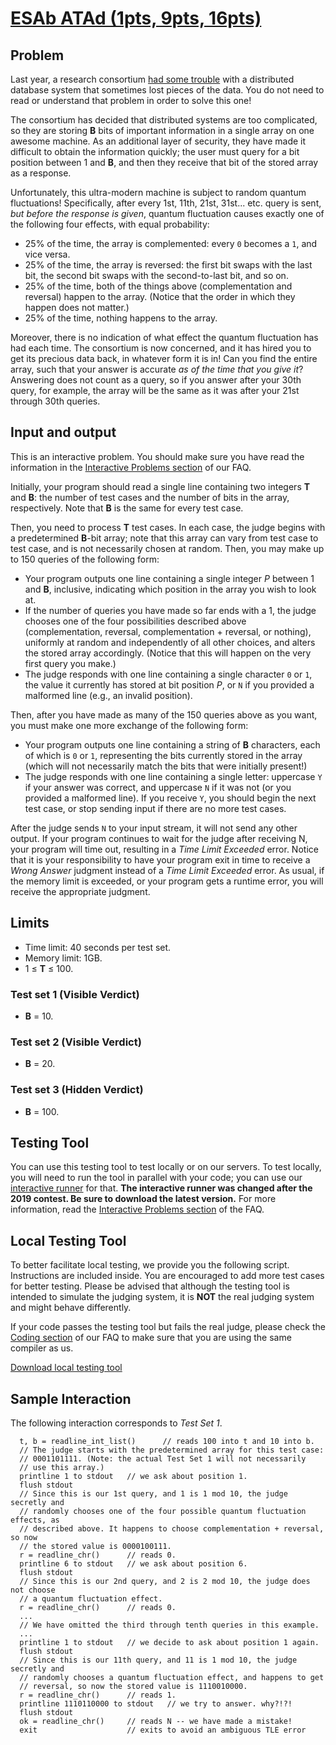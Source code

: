 # [ESAb ATAd (1pts, 9pts, 16pts)](https://codingcompetitions.withgoogle.com/codejam/round/000000000019fd27/0000000000209a9e)

## Problem

Last year, a research consortium [had some trouble](https://codingcompetitions.withgoogle.com/codejam/round/0000000000051705/00000000000881de) with a distributed database system that sometimes lost pieces of the data. You do not need to read or understand that problem in order to solve this one!

The consortium has decided that distributed systems are too complicated, so they are storing **B** bits of important information in a single array on one awesome machine. As an additional layer of security, they have made it difficult to obtain the information quickly; the user must query for a bit position between 1 and **B**, and then they receive that bit of the stored array as a response.

Unfortunately, this ultra-modern machine is subject to random quantum fluctuations! Specifically, after every 1st, 11th, 21st, 31st... etc. query is sent, *but before the response is given*, quantum fluctuation causes exactly one of the following four effects, with equal probability:

* 25% of the time, the array is complemented: every `0` becomes a `1`, and vice versa.
* 25% of the time, the array is reversed: the first bit swaps with the last bit, the second bit swaps with the second-to-last bit, and so on.
* 25% of the time, both of the things above (complementation and reversal) happen to the array. (Notice that the order in which they happen does not matter.)
* 25% of the time, nothing happens to the array.

Moreover, there is no indication of what effect the quantum fluctuation has had each time. The consortium is now concerned, and it has hired you to get its precious data back, in whatever form it is in! Can you find the entire array, such that your answer is accurate *as of the time that you give it*? Answering does not count as a query, so if you answer after your 30th query, for example, the array will be the same as it was after your 21st through 30th queries.

## Input and output

This is an interactive problem. You should make sure you have read the information in the [Interactive Problems section](https://codingcompetitions.withgoogle.com/codejam/faq#interactive-problems) of our FAQ.

Initially, your program should read a single line containing two integers **T** and **B**: the number of test cases and the number of bits in the array, respectively. Note that **B** is the same for every test case.

Then, you need to process **T** test cases. In each case, the judge begins with a predetermined **B**-bit array; note that this array can vary from test case to test case, and is not necessarily chosen at random. Then, you may make up to 150 queries of the following form:

* Your program outputs one line containing a single integer *P* between 1 and **B**, inclusive, indicating which position in the array you wish to look at.
* If the number of queries you have made so far ends with a 1, the judge chooses one of the four possibilities described above (complementation, reversal, complementation + reversal, or nothing), uniformly at random and independently of all other choices, and alters the stored array accordingly. (Notice that this will happen on the very first query you make.)
* The judge responds with one line containing a single character `0` or `1`, the value it currently has stored at bit position *P*, or `N` if you provided a malformed line (e.g., an invalid position).

Then, after you have made as many of the 150 queries above as you want, you must make one more exchange of the following form:

* Your program outputs one line containing a string of **B** characters, each of which is `0` or `1`, representing the bits currently stored in the array (which will not necessarily match the bits that were initially present!)
* The judge responds with one line containing a single letter: uppercase `Y` if your answer was correct, and uppercase `N` if it was not (or you provided a malformed line). If you receive `Y`, you should begin the next test case, or stop sending input if there are no more test cases.

After the judge sends `N` to your input stream, it will not send any other output. If your program continues to wait for the judge after receiving N, your program will time out, resulting in a *Time Limit Exceeded* error. Notice that it is your responsibility to have your program exit in time to receive a *Wrong Answer* judgment instead of a *Time Limit Exceeded* error. As usual, if the memory limit is exceeded, or your program gets a runtime error, you will receive the appropriate judgment.

## Limits

* Time limit: 40 seconds per test set.
* Memory limit: 1GB.
* 1 ≤ **T** ≤ 100.

### Test set 1 (Visible Verdict)

* **B** = 10.

### Test set 2 (Visible Verdict)

* **B** = 20.

### Test set 3 (Hidden Verdict)

* **B** = 100.

## Testing Tool

You can use this testing tool to test locally or on our servers. To test locally, you will need to run the tool in parallel with your code; you can use our [interactive runner](https://storage.googleapis.com/coding-competitions.appspot.com/interactive_runner.py) for that. **The interactive runner was changed after the 2019 contest. Be sure to download the latest version.** For more information, read the [Interactive Problems section](https://codingcompetitions.withgoogle.com/codejam/faq#interactive-problems) of the FAQ.

## Local Testing Tool

To better facilitate local testing, we provide you the following script. Instructions are included inside. You are encouraged to add more test cases for better testing. Please be advised that although the testing tool is intended to simulate the judging system, it is **NOT** the real judging system and might behave differently.

If your code passes the testing tool but fails the real judge, please check the [Coding section](https://codingcompetitions.withgoogle.com/codejam/faq#coding) of our FAQ to make sure that you are using the same compiler as us.

[Download local testing tool](https://codejam.googleapis.com/dashboard/get_file/AQj_6U1J1sPo9tw7JNMSbL8jn9SsS8lo9hUHLBYDH5mNVmgKaV6DJ_zLrVjy9INDjJAIdyRo8tA7aA/local_testing_tool.py)

## Sample Interaction

The following interaction corresponds to *Test Set 1*.

```pseudo
  t, b = readline_int_list()      // reads 100 into t and 10 into b.
  // The judge starts with the predetermined array for this test case:
  // 0001101111. (Note: the actual Test Set 1 will not necessarily
  // use this array.)
  printline 1 to stdout   // we ask about position 1.
  flush stdout
  // Since this is our 1st query, and 1 is 1 mod 10, the judge secretly and
  // randomly chooses one of the four possible quantum fluctuation effects, as
  // described above. It happens to choose complementation + reversal, so now
  // the stored value is 0000100111.
  r = readline_chr()      // reads 0.
  printline 6 to stdout   // we ask about position 6.
  flush stdout
  // Since this is our 2nd query, and 2 is 2 mod 10, the judge does not choose
  // a quantum fluctuation effect.
  r = readline_chr()      // reads 0.
  ...
  // We have omitted the third through tenth queries in this example.
  ...
  printline 1 to stdout   // we decide to ask about position 1 again.
  flush stdout
  // Since this is our 11th query, and 11 is 1 mod 10, the judge secretly and
  // randomly chooses a quantum fluctuation effect, and happens to get
  // reversal, so now the stored value is 1110010000.
  r = readline_chr()      // reads 1.
  printline 1110110000 to stdout   // we try to answer. why?!?!
  flush stdout
  ok = readline_chr()     // reads N -- we have made a mistake!
  exit                    // exits to avoid an ambiguous TLE error
```
